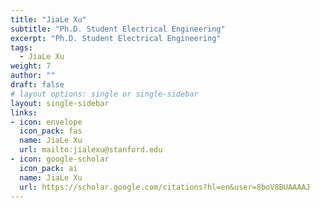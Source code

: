 ```yaml
---
title: "JiaLe Xu"
subtitle: "Ph.D. Student Electrical Engineering"
excerpt: "Ph.D. Student Electrical Engineering"
tags:
  - JiaLe Xu
weight: 7
author: ""
draft: false
# layout options: single or single-sidebar
layout: single-sidebar
links:
- icon: envelope
  icon_pack: fas
  name: JiaLe Xu
  url: mailto:jialexu@stanford.edu
- icon: google-scholar
  icon_pack: ai
  name: JiaLe Xu
  url: https://scholar.google.com/citations?hl=en&user=8boV8BUAAAAJ
---
```


